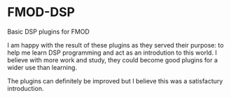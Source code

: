 # FMOD-DSP
Basic DSP plugins for FMOD

I am happy with the result of these plugins as they served their purpose: to help me learn DSP programming and act as an introdution to this world. I believe with more work and study, they could become good plugins for a wider use than learning.

The plugins can definitely be improved but I believe this was a satisfactury introduction.
